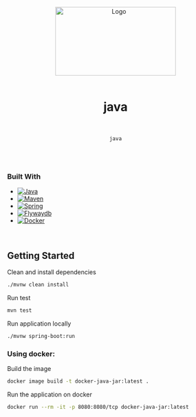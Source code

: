 <a name="readme-top"></a>
<div align="center">
  <a href="https://github.com/platform-dx/template-spring-java">
    <img src="https://miro.medium.com/max/1400/1*RWc78aUjHJZp41lMxnFdyw.webp" alt="Logo" width="280" height="160">
  </a>
  <br />
  <br />
  <h1 align="center">java</h1>
  <p align="center">
  <br />

    java

  <br />
  <br />
  </p>
</div>

### Built With

* [![Java][java.js]][java-url]
* [![Maven][Maven.js]][Maven-url]
* [![Spring][Spring.js]][Spring-url]
* [![Flywaydb][Flywaydb.js]][Flywaydb-url]
* [![Docker][Docker.js]][Docker-url]

<br />

## Getting Started

Clean and install dependencies

```sh
./mvnw clean install
```

Run test

```sh
mvn test   
```

Run application locally

```sh
./mvnw spring-boot:run
```

### Using docker:

Build the image

```sh
docker image build -t docker-java-jar:latest .   
```

Run the application on docker

```sh
docker run --rm -it -p 8080:8080/tcp docker-java-jar:latest 
```

<!-- MARKDOWN LINKS & IMAGES -->
[Java.js]: https://img.shields.io/badge/Java-19.0.1-orange?style=plastic&logo=java
[Java-url]: https://java.com/
[Spring.js]: https://img.shields.io/badge/Spring%20Boot-3.0.1-green?style=plastic&logo=springboot
[Spring-url]: https://spring.io/projects/spring-boot
[Maven.js]: https://img.shields.io/badge/Maven-3.8.7-blue?style=plastic&logo=apachemaven
[Maven-url]: https://maven.apache.org/download.cgi
[Docker.js]: https://img.shields.io/badge/Docker-blue?style=plastic&logo=docker
[Docker-url]: https://www.docker.com/
[Flywaydb.js]: https://img.shields.io/badge/Flyway-latest-red?style=plastic&logo=flyway
[Flywaydb-url]: https://flywaydb.org/documentation/usage/maven/
